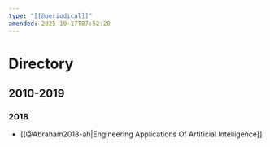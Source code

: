 ```yaml
---
type: "[[@periodical]]"
amended: 2025-10-17T07:52:20
---
```


# Directory
## 2010-2019
### 2018
- [[@Abraham2018-ah|Engineering Applications Of Artificial Intelligence]]
